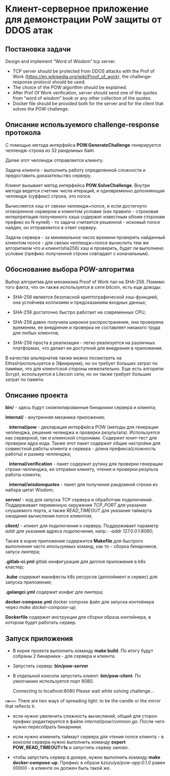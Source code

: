 # Клиент-серверное приложение для демонстрации PoW защиты от DDOS атак

## Постановка задачи

Design and implement “Word of Wisdom” tcp server.
* TCP server should be protected from DDOS attacks with the Prof of Work
(https://en.wikipedia.org/wiki/Proof_of_work), the challenge-response protocol should
be used.
* The choice of the POW algorithm should be explained.
* After Prof Of Work verification, server should send one of the quotes from “word of
wisdom” book or any other collection of the quotes.
* Docker file should be provided both for the server and for the client that solves the
POW challenge.

## Описание используемого challenge-response протокола
С помощью метода интерфейса **POW.GenerateChallenge** генерируется челлендж-строка из 32 рандомных байт.

Далее этот челлендж отправляется клиенту.

Задача клиента - выполнить работу определенной сложности и предоставить доказательство серверу.

Клиент вызывает метод интерфейса **POW.SolveChallenge**. Внутри метода ведется счетчик числа
итераций, и одновременно дополняющая челлендж (суффикс) строка, это nonce.

Вычисляется хэш от связки челлендж+nonce, и если достигнуто оговоренное сервером и клиентом условие (как правило - строковая интерпретация полученного хэша содержит известным обоим сторонам префикс из N нулей) - то задача считается решенной - искомый nonce найден, он отправляется в ответ серверу.

Задача сервера - за минимальное число времени проверить найденный клиентом nonce -
для связки челлендж+nonce вычислить тем же алгоритмом что и клиент(sha256) хэш и проверить,
будет ли выполнено условие (префикс полученной строки совпадает с изначальным).


## Обоснование выбора  POW-алгоритма
Выбор алгоритма для механизма Proof of Work пал на SHA-256. Помимо того факта, что он также используется в сети bitcoin, есть еще доводы:
* SHA-256 является безопасной криптографической хэш-функцией, она устойчива коллизиям и предсказаниям входных данных;

* SHA-256 достаточно быстро работает на современных CPU;

* SHA-256 давно получила широкое распространение, она проверена временем, ее внедрение и проверка не составляет никакого труда для любых клиентов;

* SHA-256 проста в реализации - легко реализуется на различных платформах, что делает ее доступной для внедрения в приложения.


В качестве альтернатив также можно посмотреть на  Ethash(используется в Эфиириуме), но он требует больших затрат по памями, что для клиентской стороны нежелательно.
Еще есть алгоритм Scrypt, используется в Litecoin сети, но он также требует больших затрат по памяти.


## Описание проекта
**bin/** - здесь будут скомпилированные бинарники сервера и клиента;

**internal/** - внутренняя механика приложения;

&nbsp;&nbsp;&nbsp;**internal/pow** - декларация интерфейса POW (методы для генерации челленджа, решения челенджа и проверки результата). Используется как серверной, так и клиенской сторонами. Содержит юнит-тест для проверки ядра кода. Также этот пакет содержит общие настройки для совместной работы клиента и сервера - длина префикса(сложность работы) и размер челленджа;

&nbsp;&nbsp;&nbsp;**internal/verification** - пакет содержит рутину для проверки генерации строки-челленджа,
ее отправки кликету, чтения и проверки результа работы клиента;

&nbsp;&nbsp;&nbsp;**internal/wisdomquotes** - пакет для получения рандомной строки из набора цитат Wisdom;

**server/** - код для запуска TCP сервера и обработчик подключений. Поддерживает переменную окружения _TCP_PORT_ для указания слушаемого порта, а также _READ_TIMEOUT_ для указания таймаута ожидания вычисления nonce клиентом;

**client/** - клиент для подключения к серверу. Поддерживает параметр _addr_ для указания адреса подключения, напр.: _-addr 127.0.0.1:8080_;


Также в корне приложения содержится **Makefile** для быстрого выполнения часто ипользуемых команд, как то - сборка бинарников, запуск линтера;

**.gitlab-ci.yml** gitlab конфигурация для деплоя приложения в k8s кластер;

**.kube** содержит манифесты k8s ресурсов (деплоймент и сервис) для запуска приложения;

**.golangci.yml** содержит конфиг для линтера;

**docker-compose.yml** docker compose файл для запуска контейнера через _make docker-compose-up_;

**Dockerfile** содержит инструкции для сборки образа контейнера, в котором будет работать сервер.



## Запуск приложения
* В корне проекта выполнить команду **make build**. По итогу будут собраны 2 бинарника - для сервера и клиента.
* Запустить сервер: **bin/pow-server**
* В отдельной консоли запустить клиент: **bin/pow-client**. По умолчанию используется порт 8080.


  Connecting to localhost:8080
Please wait while solving challenge...

▹▸▹▹▹  There are two ways of spreading light: to be the candle or the mirror that reflects it.


* если нужно увеличить сложность вычислений, общий для сторон префикс редактируется в файле  _internal/pow/common.go_. После чего нужно пересобрать бинарники.
* если нужно изменить таймаут сервера для чтения nonce клиента - в консоли сервера нужно выполнить команду **export POW_READ_TIMEOUT=1s** и запустить сервер заново.

* чтобы запустить сервер в докере, нужно выполнить команду **make docker-compose-up**. Префикс в образе _kzozulya/pow-app:0.1.0_ равен 00000 - в клиенте он должен быть такой же.